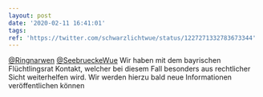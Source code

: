 ```yaml
---
layout: post
date: '2020-02-11 16:41:01'
tags: 
ref: 'https://twitter.com/schwarzlichtwue/status/1227271332783673344'
---
```

[@Ringnarwen](https://twitter.com/Ringnarwen) [@SeebrueckeWue](https://twitter.com/SeebrueckeWue) Wir haben mit dem bayrischen Flüchtlingsrat Kontakt, welcher bei diesem Fall besonders aus rechtlicher Sicht weiterhelfen wird. Wir werden hierzu bald neue Informationen veröffentlichen können
